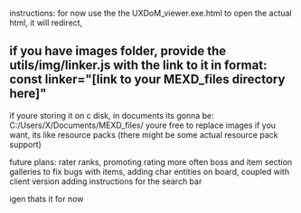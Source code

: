 instructions:
for now use the the UXDoM_viewer.exe.html to open the actual html, it will redirect,

if you have images folder, provide the utils/img/linker.js with the link to it in format:
const linker="[link to your MEXD_files directory here]"
---
if youre storing it on c disk, in documents its gonna be:
C:/Users/X/Documents/MEXD_files/
youre free to replace images if you want, its like resource packs
(there might be some actual resource pack support)

future plans:
rater ranks, promoting rating more often
boss and item section galleries
to fix bugs with items,
adding char entities on board, coupled with client version
adding instructions for the search bar


igen thats it for now
